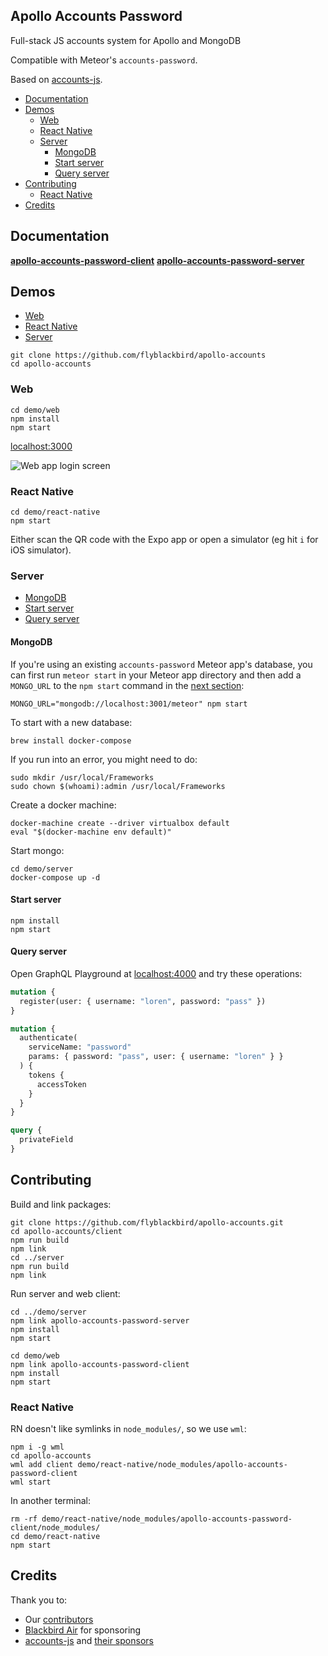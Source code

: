 ## Apollo Accounts Password

Full-stack JS accounts system for Apollo and MongoDB

Compatible with Meteor's `accounts-password`.

Based on [accounts-js](https://accounts-js.netlify.com/).

<!-- START doctoc generated TOC please keep comment here to allow auto update -->
<!-- DON'T EDIT THIS SECTION, INSTEAD RE-RUN doctoc TO UPDATE -->


- [Documentation](#documentation)
- [Demos](#demos)
  - [Web](#web)
  - [React Native](#react-native)
  - [Server](#server)
    - [MongoDB](#mongodb)
    - [Start server](#start-server)
    - [Query server](#query-server)
- [Contributing](#contributing)
  - [React Native](#react-native-1)
- [Credits](#credits)

<!-- END doctoc generated TOC please keep comment here to allow auto update -->

## Documentation

**[apollo-accounts-password-client](client/README.md)**
**[apollo-accounts-password-server](server/README.md)**

## Demos

- [Web](#web)
- [React Native](#react-native)
- [Server](#server)

```
git clone https://github.com/flyblackbird/apollo-accounts
cd apollo-accounts
```

### Web

```
cd demo/web
npm install
npm start
```

[localhost:3000](http://localhost:3000)

![Web app login screen](https://www.dropbox.com/s/o91zqqg5gi197nl/Screenshot%202018-07-28%2002.20.13.png?raw=1)

### React Native

```
cd demo/react-native
npm start
```

Either scan the QR code with the Expo app or open a simulator (eg hit `i` for iOS simulator).

### Server

- [MongoDB](#mongodb)
- [Start server](#start-server)
- [Query server](#query-server)

#### MongoDB

If you're using an existing `accounts-password` Meteor app's database, you can first run `meteor start` in your Meteor app directory and then add a `MONGO_URL` to the `npm start` command in the [next section](#start-server):

```
MONGO_URL="mongodb://localhost:3001/meteor" npm start
```

To start with a new database:

```
brew install docker-compose
```

If you run into an error, you might need to do:

```
sudo mkdir /usr/local/Frameworks
sudo chown $(whoami):admin /usr/local/Frameworks
```

Create a docker machine:

```
docker-machine create --driver virtualbox default
eval "$(docker-machine env default)"
```

Start mongo:

```
cd demo/server
docker-compose up -d
```

#### Start server

```
npm install
npm start
```

#### Query server

Open GraphQL Playground at [localhost:4000](http://localhost:4000/) and try these operations:

```graphql
mutation {
  register(user: { username: "loren", password: "pass" })
}

mutation {
  authenticate(
    serviceName: "password"
    params: { password: "pass", user: { username: "loren" } }
  ) {
    tokens {
      accessToken
    }
  }
}

query {
  privateField
}
```

## Contributing

Build and link packages:

```
git clone https://github.com/flyblackbird/apollo-accounts.git
cd apollo-accounts/client
npm run build
npm link
cd ../server
npm run build
npm link
```

Run server and web client:

```
cd ../demo/server
npm link apollo-accounts-password-server
npm install
npm start
```

```
cd demo/web
npm link apollo-accounts-password-client
npm install
npm start
```

### React Native

RN doesn't like symlinks in `node_modules/`, so we use `wml`:

```
npm i -g wml
cd apollo-accounts
wml add client demo/react-native/node_modules/apollo-accounts-password-client
wml start
```

In another terminal:

```
rm -rf demo/react-native/node_modules/apollo-accounts-password-client/node_modules/
cd demo/react-native
npm start
```

## Credits

Thank you to:
- Our [contributors](https://github.com/flyblackbird/apollo-accounts/graphs/contributors)
- [Blackbird Air](https://www.flyblackbird.com/) for sponsoring
- [accounts-js](https://accounts-js.netlify.com/) and [their sponsors](https://github.com/accounts-js/accounts#thank-you)